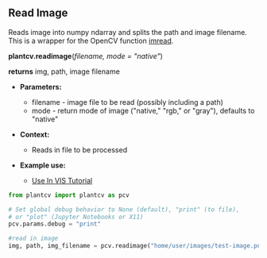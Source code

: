 ## Read Image

Reads image into numpy ndarray and splits the path and image filename. This is a wrapper for the OpenCV function [imread](http://docs.opencv.org/modules/highgui/doc/reading_and_writing_images_and_video.html).

**plantcv.readimage**(*filename, mode = "native"*)

**returns** img, path, image filename

- **Parameters:**
    - filename - image file to be read (possibly including a path)
    - mode     - return mode of image ("native," "rgb," or "gray"), defaults to "native"
    
- **Context:**
    - Reads in file to be processed
- **Example use:**
    - [Use In VIS Tutorial](vis_tutorial.md) 

```python
from plantcv import plantcv as pcv      

# Set global debug behavior to None (default), "print" (to file), 
# or "plot" (Jupyter Notebooks or X11)
pcv.params.debug = "print"

#read in image
img, path, img_filename = pcv.readimage("home/user/images/test-image.png", "native")

```
